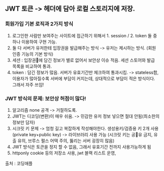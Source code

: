## JWT 토큰 -> 헤더에 담아 로컬 스토리지에 저장. 

### 회원가입 기본 로직과 2가지 방식 
1. 로그인한 사람만 보여주는 사이트에 접근하기 위해서 1. session / 2. token 둘 중 하나 이용하여 구현 가능.
2. 둘 다 서버가 유저한테 입장권을 발급해주는 방식 -> 유저는 제시하는 방식. (회원인증 기능의 기본 방식)
3. 세션 : 입장권에 담긴 정보가 별로 없어서 보안상 이슈 적음. 세션 스토어와 발급 목록을 비교하여 통과.
4. token : 담긴 정보가 많음. 서버가 유효기간만 체크하여 통과시킴. -> stateless함, 이용자가 많아질수록 서버에 부담이 커지는데, 상대적으로 부담이 적은 방식이다. 그래서 자주 쓰임!


### JWT 방식의 문제: 보안상 허점이 많다!
1. 알고리즘 none 공격 -> 거절하도록.
2. JWT는 디코딩(변환)이 매우 쉬움. -> 민감한 유저 정보 넣으면 절대 안됨(최소한의 정보만 담자)
3. 시크릿 키 문제 -> 엄청 길고 복잡하게 작성해야한다. 생성용키/검증용 키 2개 사용(private key+public key) -> 라이브러리 사용 가능 (시크릿 키는 공유 금지, 유출 유의, 브루스 펄스 어택 주의, 뚫리는 서버 굉장히 많음)
5. JWT 방식은 토큰을 정지 할 수 없음, 그래서 유효기간 전까지 사용가능하게 됨
6. httponly cookie 등의 저장소 사용, jwt 블랙 리스트 운영, 



출처 : 코딩애플
